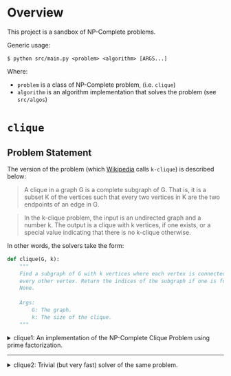 # Overview

This project is a sandbox of NP-Complete problems.

Generic usage:
```
$ python src/main.py <problem> <algorithm> [ARGS...]
```

Where:
* `problem` is a class of NP-Complete problem, (i.e. `clique`)
* `algorithm` is an algorithm implementation that solves the problem (see `src/algos`)


# `clique`

## Problem Statement

The version of the problem (which [Wikipedia](https://en.wikipedia.org/wiki/Clique_problem) calls `k-clique`) is described below:

> A clique in a graph G is a complete subgraph of G. That is, it is a subset K of the vertices such that every two vertices in K are the two endpoints of an edge in G.

> In the k-clique problem, the input is an undirected graph and a number k. The output is a clique with k vertices, if one exists, or a special value indicating that there is no k-clique otherwise.

In other words, the solvers take the form:

```python
def clique(G, k):
    """
    Find a subgraph of G with k vertices where each vertex is connected to
    every other vertex. Return the indices of the subgraph if one is found, or
    None.

    Args:
        G: The graph.
        k: The size of the clique.
    """
```

<details>
  <summary>clique1: An implementation of the NP-Complete Clique Problem using prime factorization.</summary>

  ## Theory

  ### 1. Composite numbers are actually just sets

  You can take any set and map the unique elements of that set to prime numbers. Then you can build a representation of that set by multiplying all of the prime numbers together.

  Numbers uniquely divide into a prime decomposition. We can exploit this property to do set operations. For example, a set intersection is the same thing as a [GCD](https://en.wikipedia.org/wiki/Greatest_common_divisor) (greatest common divisor).

  ![sets-as-composites](docs/img/primes-sets.png)

  Note that order is not preserved here because multiplication is commutative.

  ### 2. Graphs could also be reduced similarly

  What if we mapped every vertex in a graph to a unique prime number? We could then multiply all of the neighboring vertices together to get a single composite number.

  ![graphs-as-composites](docs/img/primes-graph.png)

  ### 3. `k-clique` as the GCD of `k` vertices

  If we include the source node in its composite representation, we then end up with an interesting property, which is that a clique of size `k` is just finding `k` numbers with the same divisor.

  ![clique-as-gcd](docs/img/clique-gcd.png)

  ## Algorithm

  1. Represent the input graph as a map `m = {v: c}` where `v` is a unique prime number for each vertex, and `c` is a composite number composed of the product of all reachable nodes. For instance, if `v0` has edges to `v1`, `v2`, `c0 = v0 * v1 * v2`.
  2. For each value `c`, calculate all of its divisors. Each divisor will appear at most once per value `c`. Record the total number of times that each divisor appears in a map.
  3. **The meat of the algorithm.** Each divisor `d` is a clique candidate, so we'll do the following checks:
      1. Check whether the divisor has appeared more than `k` times.
      2. Check whether the divisor has `>=k` vertices `v_x` that fit this criteria:
          * `d` is divisible by the vertex `v_x`. This tells us whether that vertex is part of the clique.
          * `c_x` is divisible by `d`. This tells us whether the vertex can view the whole clique.
      3. If we found at least `k` vertices in step 2, that's the clique! Return it and halt. Otherwise, move on to the next one.

  ## Runtime Complexity

  The runtime complexity appears to be driven by total number of divisors. Each vertex composite `c` has at most `2^p` divisors where `p` is the number of prime factors. The number of divisors for a number in general is given by the formula:

      d(n) = (a+1)(b+1)(c+1)...

  where `a`, `b`, `c`, ... are the exponents of the prime decomposition. In our algorithm, each prime exponent is only ever 1, so the maximum total number of divisors is `2^E` where `E` is the total number of edges connected to a vertex.

  Based on this, the runtime complexity that Clay Institute will hold me to is something like:

      O(V * 2^E)

  In practice, this only gets bad if one node has a _ton_ of edges. Refining the complexity a bit more, if we take `E_worst` to be the total number of edges connected to the busiest node, the runtime complexity is:

      O(V * 2^E_worst)

  ## Empircal Results

  On my 6 year old macbook, I can run the `datasets/5000x20000_8clique.txt` (5,000 vertices x 20,000 edges) testcase in 40s

  ```
  $ python src/main.py clique clique1 --filename=datasets/5000x20000_8clique.txt -k 8
  Total number of divisors: 31176199
  [83, 899, 1480, 2629, 2899, 3776, 4354, 4911]
  ```

</details>

---

<details>
  <summary>clique2: Trivial (but very fast) solver of the same problem.</summary>

  This algorithm builds up cliques one by one. Find all cliques of size `N=2`, and then use that list to build all cliques of size `N=3`, etc.

  Example with 10 million vertices and 100 million edges, and one clique of size 8 hidden in the graph.
  ```
  $ python src/main.py clique clique2 --add-clique=6 --vertices=1000 --edges=10000 -k 6
  ...
  {{
      "vertices": [
          626,
          647,
          84,
          480,
          926,
          240
      ]
  }}
  ```

</details>